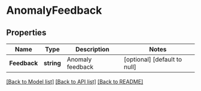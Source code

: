 # AnomalyFeedback

## Properties
Name | Type | Description | Notes
------------ | ------------- | ------------- | -------------
**Feedback** | **string** | Anomaly feedback | [optional] [default to null]

[[Back to Model list]](../README.md#documentation-for-models) [[Back to API list]](../README.md#documentation-for-api-endpoints) [[Back to README]](../README.md)

